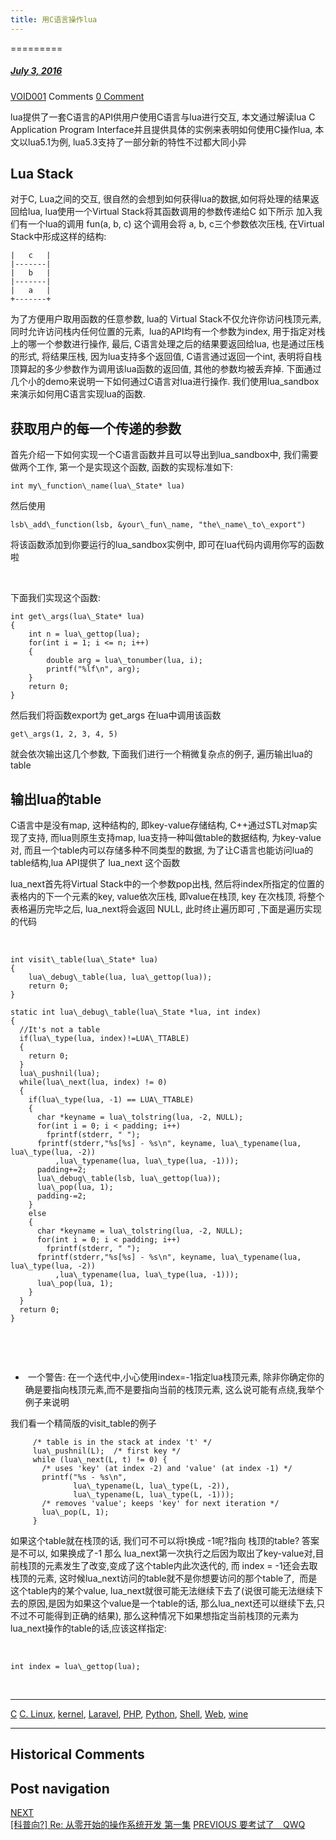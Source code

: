 ```yaml
---
title: 用C语言操作lua
---
```

=========



#####  [July 3, 2016](https://web.archive.org/web/20210418235902/https://void-shana.moe/linux/c/%e7%94%a8c%e8%af%ad%e8%a8%80%e6%93%8d%e4%bd%9clua.html "9:59 pm") 
[VOID001](https://web.archive.org/web/20210418235902/https://void-shana.moe/author/void001 "View all posts by VOID001") Comments  [0 Comment](https://web.archive.org/web/20210418235902/https://void-shana.moe/linux/c/%e7%94%a8c%e8%af%ad%e8%a8%80%e6%93%8d%e4%bd%9clua.html#respond)





lua提供了一套C语言的API供用户使用C语言与lua进行交互, 本文通过解读lua C Application Program Interface并且提供具体的实例来表明如何使用C操作lua, 本文以lua5.1为例, lua5.3支持了一部分新的特性不过都大同小异


Lua Stack
---------


对于C, Lua之间的交互, 很自然的会想到如何获得lua的数据,如何将处理的结果返回给lua, lua使用一个Virtual Stack将其函数调用的参数传递给C 如下所示 加入我们有一个lua的调用 fun(a, b, c) 这个调用会将 a, b, c三个参数依次压栈, 在Virtual Stack中形成这样的结构:



```
|   c   |
|-------|
|   b   |
|-------|
|   a   |
+-------+
```

为了方便用户取用函数的任意参数, lua的 Virtual Stack不仅允许你访问栈顶元素, 同时允许访问栈内任何位置的元素,  lua的API均有一个参数为index, 用于指定对栈上的哪一个参数进行操作, 最后, C语言处理之后的结果要返回给lua, 也是通过压栈的形式, 将结果压栈, 因为lua支持多个返回值, C语言通过返回一个int, 表明将自栈顶算起的多少参数作为调用该lua函数的返回值, 其他的参数均被丢弃掉. 下面通过几个小的demo来说明一下如何通过C语言对lua进行操作. 我们使用lua\_sandbox来演示如何用C语言实现lua的函数.


获取用户的每一个传递的参数
-------------


首先介绍一下如何实现一个C语言函数并且可以导出到lua\_sandbox中, 我们需要做两个工作, 第一个是实现这个函数, 函数的实现标准如下:



```
int my\_function\_name(lua\_State* lua)
```

然后使用



```
lsb\_add\_function(lsb, &your\_fun\_name, "the\_name\_to\_export")
```

将该函数添加到你要运行的lua\_sandbox实例中, 即可在lua代码内调用你写的函数啦


 


下面我们实现这个函数:



```
int get\_args(lua\_State* lua)
{
    int n = lua\_gettop(lua);
    for(int i = 1; i <= n; i++)
    {
        double arg = lua\_tonumber(lua, i);
        printf("%lf\n", arg);
    }
    return 0;
}
```

然后我们将函数export为 get\_args 在lua中调用该函数



```
get\_args(1, 2, 3, 4, 5)
```

就会依次输出这几个参数, 下面我们进行一个稍微复杂点的例子, 遍历输出lua的table


输出lua的table
-----------


C语言中是没有map, 这种结构的, 即key-value存储结构, C++通过STL对map实现了支持, 而lua则原生支持map, lua支持一种叫做table的数据结构, 为key-value对, 而且一个table内可以存储多种不同类型的数据, 为了让C语言也能访问lua的table结构,lua API提供了 lua\_next 这个函数


lua\_next首先将Virtual Stack中的一个参数pop出栈, 然后将index所指定的位置的表格内的下一个元素的key, value依次压栈, 即value在栈顶, key 在次栈顶, 将整个表格遍历完毕之后, lua\_next将会返回 NULL, 此时终止遍历即可 ,下面是遍历实现的代码


 



```
int visit\_table(lua\_State* lua)
{
    lua\_debug\_table(lua, lua\_gettop(lua));
    return 0;
}

static int lua\_debug\_table(lua\_State *lua, int index)
{
  //It's not a table
  if(lua\_type(lua, index)!=LUA\_TTABLE)
  {
    return 0;
  }
  lua\_pushnil(lua);
  while(lua\_next(lua, index) != 0)
  {
    if(lua\_type(lua, -1) == LUA\_TTABLE)
    {
      char *keyname = lua\_tolstring(lua, -2, NULL);
      for(int i = 0; i < padding; i++)
        fprintf(stderr, " ");
      fprintf(stderr,"%s[%s] - %s\n", keyname, lua\_typename(lua, lua\_type(lua, -2))
          ,lua\_typename(lua, lua\_type(lua, -1)));
      padding+=2;
      lua\_debug\_table(lsb, lua\_gettop(lua));
      lua\_pop(lua, 1);
      padding-=2;
    }
    else
    {
      char *keyname = lua\_tolstring(lua, -2, NULL);
      for(int i = 0; i < padding; i++)
        fprintf(stderr, " ");
      fprintf(stderr,"%s[%s] - %s\n", keyname, lua\_typename(lua, lua\_type(lua, -2))
          ,lua\_typename(lua, lua\_type(lua, -1)));
      lua\_pop(lua, 1);
    }
  }
  return 0;
}

```

 


 


*  一个警告: 在一个迭代中,小心使用index=-1指定lua栈顶元素, 除非你确定你的确是要指向栈顶元素,而不是要指向当前的栈顶元素, 这么说可能有点绕,我举个例子来说明


我们看一个精简版的visit\_table的例子



```
     /* table is in the stack at index 't' */
     lua\_pushnil(L);  /* first key */
     while (lua\_next(L, t) != 0) {
       /* uses 'key' (at index -2) and 'value' (at index -1) */
       printf("%s - %s\n",
              lua\_typename(L, lua\_type(L, -2)),
              lua\_typename(L, lua\_type(L, -1)));
       /* removes 'value'; keeps 'key' for next iteration */
       lua\_pop(L, 1);
     }

```

如果这个table就在栈顶的话, 我们可不可以将t换成 -1呢?指向 栈顶的table? 答案是不可以, 如果换成了-1 那么 lua\_next第一次执行之后因为取出了key-value对,目前栈顶的元素发生了改变,变成了这个table内此次迭代的, 而 index = -1还会去取栈顶的元素, 这时候lua\_next访问的table就不是你想要访问的那个table了,  而是这个table内的某个value, lua\_next就很可能无法继续下去了(说很可能无法继续下去的原因,是因为如果这个value是一个table的话, 那么lua\_next还可以继续下去,只不过不可能得到正确的结果), 那么这种情况下如果想指定当前栈顶的元素为lua\_next操作的table的话,应该这样指定:


 



```
int index = lua\_gettop(lua);

```

 






---


[C](https://web.archive.org/web/20210418235902/https://void-shana.moe/category/linux/c) [C. Linux](https://web.archive.org/web/20210418235902/https://void-shana.moe/tag/c-linux), [kernel](https://web.archive.org/web/20210418235902/https://void-shana.moe/tag/kernel), [Laravel](https://web.archive.org/web/20210418235902/https://void-shana.moe/tag/laravel), [PHP](https://web.archive.org/web/20210418235902/https://void-shana.moe/tag/php), [Python](https://web.archive.org/web/20210418235902/https://void-shana.moe/tag/python), [Shell](https://web.archive.org/web/20210418235902/https://void-shana.moe/tag/shell), [Web](https://web.archive.org/web/20210418235902/https://void-shana.moe/tag/web), [wine](https://web.archive.org/web/20210418235902/https://void-shana.moe/tag/wine) 






------------------------
## Historical Comments
Post navigation
---------------
[NEXT  
[科普向?] Re: 从零开始的操作系统开发 第一集](https://web.archive.org/web/20210418235902/https://void-shana.moe/linux/%e7%a7%91%e6%99%ae%e5%90%91-re-%e4%bb%8e%e9%9b%b6%e5%bc%80%e5%a7%8b%e7%9a%84%e6%93%8d%e4%bd%9c%e7%b3%bb%e7%bb%9f%e5%bc%80%e5%8f%91-%e7%ac%ac%e4%b8%80%e9%9b%86.html)
[PREVIOUS 
要考试了　QWQ](https://web.archive.org/web/20210418235902/https://void-shana.moe/uncategorized/%e8%a6%81%e8%80%83%e8%af%95%e4%ba%86%e3%80%80qwq.html)

            